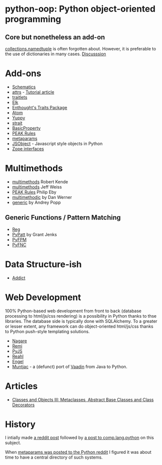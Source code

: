 # python-oop: Python object-oriented programming

## Core but nonetheless an add-on

[collections.namedtuple](https://docs.python.org/2/library/collections.html#collections.namedtuple) is often forgotten about. However, it is preferable to the use of dictionaries in many cases. [Discusssion](https://www.reddit.com/r/Python/comments/3qw7m4/improving_your_code_readability_with_namedtuples/)

# Add-ons

* [Schematics](http://schematics.readthedocs.io)
* [attrs](https://attrs.readthedocs.io/en/stable/) - [Tutorial article](https://glyph.twistedmatrix.com/2016/08/attrs.html)
* [traitlets](https://github.com/ipython/traitlets)
* [Elk](https://github.com/frasertweedale/elk)
* [Enthought's Traits Package](http://code.enthought.com/projects/traits/)
* [Atom](https://github.com/nucleic/atom)
* [Yuppy](https://github.com/kuujo/yuppy)
* [strait](https://pypi.python.org/pypi/strait)
* [BasicProperty](http://basicproperty.sourceforge.net/)
* [PEAK Rules](https://pypi.python.org/pypi/PEAK-Rules)
* [metaparams](https://github.com/mementum/metaparams)
* [JSObject](https://pypi.python.org/pypi/jsobject/) - Javascript style objects in Python
* [Zope interfaces](https://pypi.python.org/pypi/zope.interface) 

# Multimethods

* [multimethods](https://pypi.python.org/pypi/multimethods/) Robert Kende
* [multimethods](https://github.com/weissjeffm/multimethods) Jeff Weiss
* [PEAK Rules](https://pypi.python.org/pypi/PEAK-Rules) Philip Eby
* [multimethodic](https://github.com/danwerner/multimethodic) by Dan Werner
* [generic](https://pythonhosted.org/generic/) by Andrey Popp

## Generic Functions / Pattern Matching

* [Reg](http://reg.readthedocs.io/)
* [PyPatt](http://www.grantjenks.com/docs/pypatt-python-pattern-matching/#) by Grant Jenks
* [PyFPM](https://github.com/martinblech/pyfpm)
* [PyFNC](https://github.com/jldupont/pyfnc)


# Data Structure-ish

* [Addict](https://github.com/mewwts/addict)

# Web Development

100% Python-based web development from front to back (database processing to html/js/css rendering) is a possibility in Python thanks to thse libraries. The database side is typically done with SQLAlchemy. To a greater or lesser extent, any framework can do object-oriented html/js/css thanks to Python push-style templating solutions.
* [Nagare](http://naga.re) 
* [Remi](https://github.com/dddomodossola/remi)
* [PyJS](http://pyjs.org/)
* [Reahl](http://www.reahl.org/)
* [Engel](https://github.com/Dalloriam/engel)
* [Muntjac](https://github.com/rwl/muntjac) - a (defunct) port of [Vaadin](https://vaadin.com) from Java to Python.

# Articles

* [Classes and Objects III: Metaclasses, Abstract Base Classes and Class Decorators](http://intermediatepythonista.com/metaclasses-abc-class-decorators)


# History

I intially made [a reddit post](https://www.reddit.com/r/Python/comments/2d9f7i/survey_of_python_object_systems/) followed by [a post to comp.lang.python](https://groups.google.com/forum/#!topic/comp.lang.python/vW9JTTI1GBA) on this subject. 

When [metaparams was posted to the Python reddit](https://github.com/mementum/metaparams) I figured it was about time to have a central directory of such systems.
